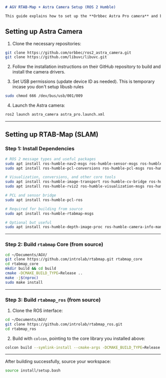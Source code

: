 ````markdown
# AGV RTAB-Map + Astra Camera Setup (ROS 2 Humble)

This guide explains how to set up the **Orbbec Astra Pro camera** and build **RTAB-Map** with ROS 2 Humble support from source.
````

## Setting up Astra Camera

1. Clone the necessary repositories:

```bash
git clone https://github.com/orbbec/ros2_astra_camera.git
git clone https://github.com/libuvc/libuvc.git
````

2. Follow the installation instructions on their GitHub repository to build and install the camera drivers.

3. Set USB permissions (update device ID as needed). This is temporary incase you don't setup libusb rules

```bash
sudo chmod 666 /dev/bus/usb/001/009
```

4. Launch the Astra camera:

```bash
ros2 launch astra_camera astra_pro.launch.xml
```

---

## Setting up RTAB-Map (SLAM)

### Step 1: Install Dependencies

```bash
# ROS 2 message types and useful packages
sudo apt install ros-humble-nav2-msgs ros-humble-sensor-msgs ros-humble-geometry-msgs ros-humble-tf2-sensor-msgs
sudo apt install ros-humble-pcl-conversions ros-humble-pcl-msgs ros-humble-tf2-geometry-msgs ros-humble-tf2-eigen

# Visualization, conversions, and other core tools
sudo apt install ros-humble-image-transport ros-humble-cv-bridge ros-humble-tf2-ros ros-humble-tf2-tools
sudo apt install ros-humble-rviz2 ros-humble-visualization-msgs ros-humble-message-filters

# PCL and sensor bridge
sudo apt install ros-humble-pcl-ros

# Required for building from source
sudo apt install ros-humble-rtabmap-msgs

# Optional but useful
sudo apt install ros-humble-depth-image-proc ros-humble-camera-info-manager ros-humble-compressed-image-transport
```

---

### Step 2: Build `rtabmap` Core (from source)

```bash
cd ~/Documents/AGV/
git clone https://github.com/introlab/rtabmap.git rtabmap_core
cd rtabmap_core
mkdir build && cd build
cmake -DCMAKE_BUILD_TYPE=Release ..
make -j$(nproc)
sudo make install
```

---

### Step 3: Build `rtabmap_ros` (from source)

1. Clone the ROS interface:

```bash
cd ~/Documents/AGV/
git clone https://github.com/introlab/rtabmap_ros.git
cd rtabmap_ros
```

2. Build with `colcon`, pointing to the core library you installed above:

```bash
colcon build --symlink-install --cmake-args -DCMAKE_BUILD_TYPE=Release -DRTABMap_DIR=~/Documents/AGV/rtabmap_core/build
```

---

After building successfully, source your workspace:

```bash
source install/setup.bash
```

